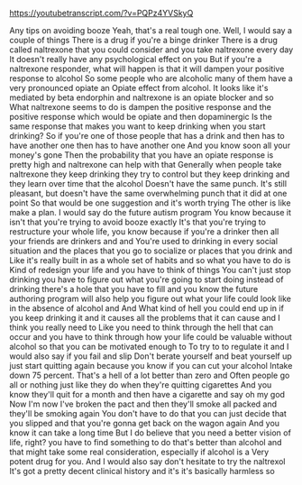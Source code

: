 https://youtubetranscript.com/?v=PQPz4YVSkyQ

 Any tips on avoiding booze Yeah, that's a real tough one. Well, I would say a couple of things There is a drug if you're a binge drinker There is a drug called naltrexone that you could consider and you take naltrexone every day It doesn't really have any psychological effect on you But if you're a naltrexone responder, what will happen is that it will dampen your positive response to alcohol So some people who are alcoholic many of them have a very pronounced opiate an Opiate effect from alcohol. It looks like it's mediated by beta endorphin and naltrexone is an opiate blocker and so What naltrexone seems to do is dampen the positive response and the positive response which would be opiate and then dopaminergic Is the same response that makes you want to keep drinking when you start drinking? So if you're one of those people that has a drink and then has to have another one then has to have another one And you know soon all your money's gone Then the probability that you have an opiate response is pretty high and naltrexone can help with that Generally when people take naltrexone they keep drinking they try to control but they keep drinking and they learn over time that the alcohol Doesn't have the same punch. It's still pleasant, but doesn't have the same overwhelming punch that it did at one point So that would be one suggestion and it's worth trying The other is like make a plan. I would say do the future autism program You know because it isn't that you're trying to avoid booze exactly It's that you're trying to restructure your whole life, you know because if you're a drinker then all your friends are drinkers and and You're used to drinking in every social situation and the places that you go to socialize or places that you drink and Like it's really built in as a whole set of habits and so what you have to do is Kind of redesign your life and you have to think of things You can't just stop drinking you have to figure out what you're going to start doing instead of drinking there's a hole that you have to fill and you know the future authoring program will also help you figure out what your life could look like in the absence of alcohol and And What kind of hell you could end up in if you keep drinking it and it causes all the problems that it can cause and I think you really need to Like you need to think through the hell that can occur and you have to think through how your life could be valuable without alcohol so that you can be motivated enough to To try to to regulate it and I would also say if you fail and slip Don't berate yourself and beat yourself up just start quitting again because you know if you can cut your alcohol Intake down 75 percent. That's a hell of a lot better than zero and Often people go all or nothing just like they do when they're quitting cigarettes And you know they'll quit for a month and then have a cigarette and say oh my god Now I'm now I've broken the pact and then they'll smoke all packed and they'll be smoking again You don't have to do that you can just decide that you slipped and that you're gonna get back on the wagon again And you know it can take a long time But I do believe that you need a better vision of life, right? you have to find something to do that's better than alcohol and that might take some real consideration, especially if alcohol is a Very potent drug for you. And I would also say don't hesitate to try the naltrexol It's got a pretty decent clinical history and it's it's basically harmless so
